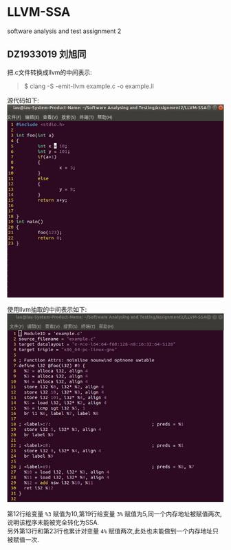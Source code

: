# LLVM-SSA
software analysis and test assignment 2 


## DZ1933019 刘旭同  
把.c文件转换成llvm的中间表示:   
> $ clang -S -emit-llvm example.c -o example.ll  

源代码如下:  
![image](source_code.png)

使用llvm抽取的中间表示如下:  
![image](llvm_IR.png)

第12行给变量 `%3` 赋值为10,第19行给变量  `3%`  赋值为5,同一个内存地址被赋值两次,说明该程序未能被完全转化为SSA.  
另外第13行和第23行也累计对变量 `4%` 赋值两次,此处也未能做到一个内存地址只被赋值一次.
